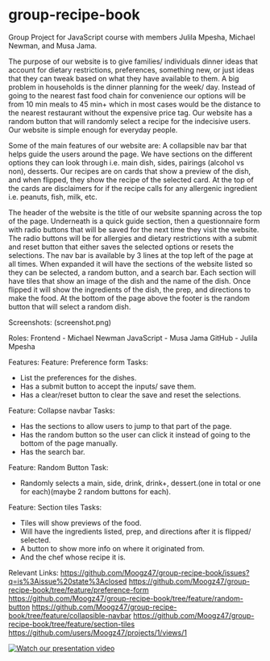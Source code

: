 # group-recipe-book
Group Project for JavaScript course with members Julila Mpesha, Michael Newman, and Musa Jama.

The purpose of our website is to give families/ individuals dinner ideas that account for dietary restrictions, preferences, something new, or just ideas that they can tweak based on what they have available to them. 
A big problem in households is the dinner planning for the week/ day. Instead of going to the nearest fast food chain for convenience our options will be from 10 min meals to 45 min+ which in most cases would be the distance to the nearest restaurant without the expensive price tag.
Our website has a random button that will randomly select a recipe for the indecisive users.
Our website is simple enough for everyday people.

Some of the main features of our website are:
A collapsible nav bar that helps guide the users around the page. We have sections on the different options they can look through i.e. main dish, sides, pairings (alcohol vs non), desserts. Our recipes are on cards that show a preview of the dish, and when flipped, they show the recipe of the selected card. At the top of the cards are disclaimers for if the recipe calls for any allergenic ingredient i.e. peanuts, fish, milk, etc.

The header of the website is the title of our website spanning across the top of the page. Underneath is a quick guide section, then a questionnaire form with radio buttons that will be saved for the next time they visit the website. The radio buttons will be for allergies and dietary restrictions with a submit and reset button that either saves the selected options or resets the selections. 
The nav bar is available by 3 lines at the top left of the page at all times. When expanded it will have the sections of the website listed so they can be selected, a random button, and a search bar.
Each section will have tiles that show an image of the dish and the name of the dish. Once flipped it will show the ingredients of the dish, the prep, and directions to make the food.
At the bottom of the page above the footer is the random button that will select a random dish.

Screenshots:
(screenshot.png) 

Roles:
Frontend - Michael Newman
JavaScript - Musa Jama
GitHub - Julila Mpesha

Features:
Feature: Preference form 
Tasks:
-	List the preferences for the dishes.
-	Has a submit button to accept the inputs/ save them.
-	Has a clear/reset button to clear the save and reset the selections.

Feature: Collapse navbar
Tasks:
-	Has the sections to allow users to jump to that part of the page.
-	Has the random button so the user can click it instead of going to the bottom of the page manually.
-	Has the search bar.

Feature: Random Button
Task: 
-	Randomly selects a main, side, drink, drink+, dessert.(one in total or one for each)(maybe 2 random buttons for each).

Feature: Section tiles
Tasks: 
-	Tiles will show previews of the food.
-	Will have the ingredients listed, prep, and directions after it is flipped/ selected.
-	A button to show more info on where it originated from.
-	And the chef whose recipe it is.

Relevant Links:
https://github.com/Moogz47/group-recipe-book/issues?q=is%3Aissue%20state%3Aclosed
https://github.com/Moogz47/group-recipe-book/tree/feature/preference-form
https://github.com/Moogz47/group-recipe-book/tree/feature/random-button
https://github.com/Moogz47/group-recipe-book/tree/feature/collapsible-navbar
https://github.com/Moogz47/group-recipe-book/tree/feature/section-tiles
https://github.com/users/Moogz47/projects/1/views/1

[![Watch our presentation video](https://img.youtube.com/vi/<qprCX_QPh3E>/0.jpg)](https://www.youtube.com/watch?v=qprCX_QPh3E)
